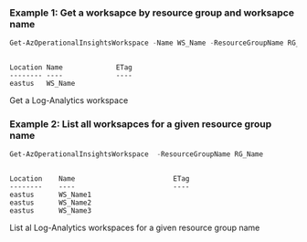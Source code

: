 ### Example 1: Get a worksapce by resource group and worksapce name
```powershell
Get-AzOperationalInsightsWorkspace -Name WS_Name -ResourceGroupName RG_Name
```
```output

Location Name             ETag
-------- ----             ----
eastus   WS_Name

```
Get a Log-Analytics workspace

### Example 2: List all worksapces for a given resource group name
```powershell
Get-AzOperationalInsightsWorkspace  -ResourceGroupName RG_Name
```
```output

Location    Name                        ETag
--------    ----                        ----
eastus      WS_Name1
eastus      WS_Name2
eastus      WS_Name3

```
List al Log-Analytics workspaces for a given resource group name
